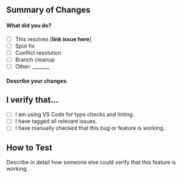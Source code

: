 ## Summary of Changes
#### What did you do?
- [ ] This resolves [**link issue here**]
- [ ] Spot fix
- [ ] Conflict resolution
- [ ] Branch cleanup
- [ ] Other: _______

#### Describe your changes.

[ Have you added any dependencies to the project? If so, please uncomment the section below and list the new dependencies ]: #
<!-- ## Dependencies Added -->

## I verify that...
- [ ] I am using VS Code for type checks and linting.
- [ ] I have tagged all relevant issues.
- [ ] I have manually checked that this bug or feature is working.

## How to Test
Describe in detail how someone else could verify that this feature is working.
